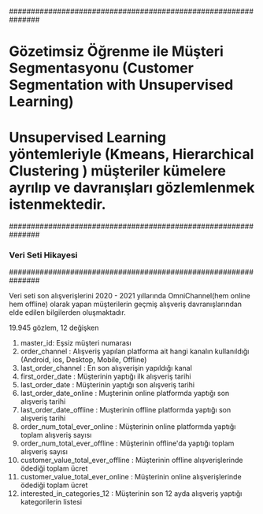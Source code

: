 
###############################################################
# Gözetimsiz Öğrenme ile Müşteri Segmentasyonu (Customer Segmentation with Unsupervised Learning)

# Unsupervised Learning yöntemleriyle (Kmeans, Hierarchical Clustering )  müşteriler kümelere ayrılıp ve davranışları gözlemlenmek istenmektedir.

###############################################################
### Veri Seti Hikayesi
###############################################################

 Veri seti son alışverişlerini 2020 - 2021 yıllarında OmniChannel(hem online hem offline) olarak yapan müşterilerin geçmiş alışveriş davranışlarından elde edilen bilgilerden oluşmaktadır.

 19.945 gözlem, 12 değişken

1) master_id: Eşsiz müşteri numarası
2) order_channel : Alışveriş yapılan platforma ait hangi kanalın kullanıldığı (Android, ios, Desktop, Mobile, Offline)
3) last_order_channel : En son alışverişin yapıldığı kanal
4) first_order_date : Müşterinin yaptığı ilk alışveriş tarihi
5) last_order_date : Müşterinin yaptığı son alışveriş tarihi
6) last_order_date_online : Muşterinin online platformda yaptığı son alışveriş tarihi
7) last_order_date_offline : Muşterinin offline platformda yaptığı son alışveriş tarihi
8) order_num_total_ever_online : Müşterinin online platformda yaptığı toplam alışveriş sayısı
9) order_num_total_ever_offline : Müşterinin offline'da yaptığı toplam alışveriş sayısı
10) customer_value_total_ever_offline : Müşterinin offline alışverişlerinde ödediği toplam ücret
11) customer_value_total_ever_online : Müşterinin online alışverişlerinde ödediği toplam ücret
12) interested_in_categories_12 : Müşterinin son 12 ayda alışveriş yaptığı kategorilerin listesi

